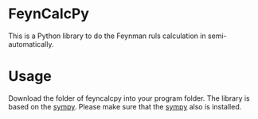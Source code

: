 # FeynCalcPy
This is a Python library to do the Feynman ruls calculation in semi-automatically. 

# Usage
Download the folder of feyncalcpy into your program folder. The library is based on the [sympy](https://github.com/sympy/sympy). Please make sure that the [sympy](https://github.com/sympy/sympy) also is installed.
